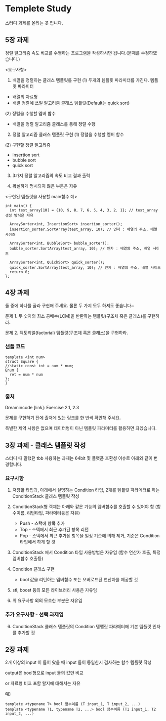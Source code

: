 ﻿# Templete Study

스터디 과제를 올리는 곳 입니다.

## 5장 과제
정렬 알고리즘 속도 비교를 수행하는 프로그램을 작성하시면 됩니다.(문제를 수정하였습니다.)

<요구사항>

1. 배열을 정렬하는 클래스 템플릿를 구현
(1) 두개의 템플릿 파라미터를 가진다. 
  템플릿 파라미터
  - 배열의 자료형
  - 배열 정렬에 쓰일 알고리즘 클래스 템플릿(Default는 quick sort)

(2) 정렬을 수행할 멤버 함수
  - 배열을 정렬 알고리즘 클래스를 통해 정렬 수행

2. 정렬 알고리즘 클래스 템플릿 구현
(1) 정렬을 수행할 멤버 함수

(2) 구현할 정렬 알고리즘 
  - insertion sort
  - bubble sort
  - quick sort

3. 3가지 정렬 알고리즘의 속도 비교 결과 출력

4. 확실하게 명시되지 않은 부분은 자유


<구현된 템플릿을 사용할 main함수 예>

	int main() {
  	  int test_array[10] = {10, 9, 8, 7, 6, 5, 4, 3, 2, 1}; // test_array 생성 방식은 자유
  
  	  ArraySorter<int, InsertionSort> insertion_sorter();
  	  insertion_sorter.SortArray(test_array, 10); // 인자 : 배열의 주소, 배열 사이즈
	
  	  ArraySorter<int, BubbleSort> bubble_sorter();
  	  bubble_sorter.SortArray(test_array, 10); // 인자 : 배열의 주소, 배열 사이즈

  	  ArraySorter<int, QuickSort> quick_sorter();
  	  quick_sorter.SortArray(test_array, 10); // 인자 : 배열의 주소, 배열 사이즈
  	  return 0;
	};


## 4장 과제

둘 중에 하나를 골라 구현해 주세요. 물론 두 가지 모두 하셔도 좋습니다~

문제 1. 두 숫자의 최소 공배수(LCM)을 반환하는 템플릿(구조체 혹은 클래스)를 구현하라.

문제 2. 팩토리얼(factorial) 템플릿(구조체 혹은 클래스)을 구현하라.

### 샘플 코드
	template <int num>
	struct Square {
	//static const int = num * num;
	Enum {
	  ret = num * num
	};
	}

### 출처
Dreamincode [link]: Exercise 2.1, 2.3 

문제를 구현하기 전에 출처에 있는 링크를 한 번씩 확인해 주세요.

특별한 제약 사항은 없으며 데이터형이 아닌 템플릿 파라미터를 활용하면 되겠습니다.


## 3장 과제 - 클래스 템플릿 작성

스터디 때 말했던 tbb 사용하는 과제는 64bit 및 플랫폼 호환성 이슈로 아래와 같이 변경합니다.

### 요구사항

1. 저장할 타입과, 아래에서 설명하는 Condition 타입, 2개를 템플릿 파라메터로 하는 ConditionStack 클래스 템플릿 작성

2. ConditionStack형 객체는 아래와 같은 기능의 멤버함수를 호출할 수 있어야 함 (함수이름, 리턴타입, 파라메터등은 자유)
    *  Push - 스택에 항목 추가
    *  Top - 스텍에서 최근 추가된 항목 리턴
    *  Pop - 스택에서 최근 추가된 항목을 일정 기준에 의해 제거, 기준은 Condition 타입에서 하게 할 것

3. ConditionStack 에서 Condition 타입 사용방법은 자유임 (함수 연산자 호출, 특정 멤버함수 호출등)

4. Condition 클래스 구현
    *  bool 값을 리턴하는 멤버함수 또는 오버로드된 연산자를 제공할 것

5. stl, boost 등의 모든 라이브러리 사용은 자유임

6. 위 요구사항 외의 모호한 부분은 자유임

### 추가 요구사항 - 선택 과제임

6. ConditionStack 클래스 템플릿의 Condition 템펠릿 파라메터에 기본 템플릿 인자를 추가할 것



## 2장 과제

2개 이상의 input 이 들어 왔을 때 input 들이 동일한지 검사하는 함수 템플릿 작성

output은 bool형으로 input 들의 값만 비교

or 자료형 비교 포함 할지에 대해서는 자유

예)

	template <typename T> bool 함수이름 (T input_1, T input_2, ...)
	template <typename T1, typename T2, ...> bool 함수이름 (T1 input_1, T2 input_2, ...)






